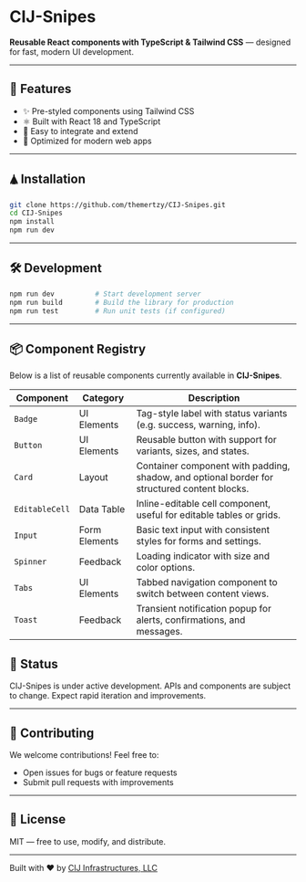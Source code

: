 # CIJ-Snipes

**Reusable React components with TypeScript & Tailwind CSS** — designed for fast, modern UI development.

---

## 🚀 Features

* ✨ Pre-styled components using Tailwind CSS
* ⚛️ Built with React 18 and TypeScript
* 🧹 Easy to integrate and extend
* 🚰 Optimized for modern web apps

---

## 🛦 Installation

```bash
git clone https://github.com/themertzy/CIJ-Snipes.git
cd CIJ-Snipes
npm install
npm run dev
```

---

## 🛠️ Development

```bash
npm run dev          # Start development server
npm run build        # Build the library for production
npm run test         # Run unit tests (if configured)
```

---

## 📦 Component Registry



Below is a list of reusable components currently available in **CIJ-Snipes**.



| Component       | Category       | Description |
|-----------------|----------------|-------------|
| `Badge` | UI Elements | Tag-style label with status variants (e.g. success, warning, info). |
| `Button` | UI Elements | Reusable button with support for variants, sizes, and states. |
| `Card` | Layout | Container component with padding, shadow, and optional border for structured content blocks. |
| `EditableCell` | Data Table | Inline-editable cell component, useful for editable tables or grids. |
| `Input` | Form Elements | Basic text input with consistent styles for forms and settings. |
| `Spinner` | Feedback | Loading indicator with size and color options. |
| `Tabs` | UI Elements | Tabbed navigation component to switch between content views. |
| `Toast` | Feedback | Transient notification popup for alerts, confirmations, and messages. |



## 📝 Status

CIJ-Snipes is under active development. APIs and components are subject to change.
Expect rapid iteration and improvements.

---

## 🤝 Contributing

We welcome contributions! Feel free to:

* Open issues for bugs or feature requests
* Submit pull requests with improvements

---

## 📄 License

MIT — free to use, modify, and distribute.

---

Built with ❤️ by [CIJ Infrastructures, LLC](https://github.com/cij-infrastructures)